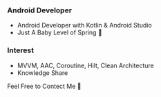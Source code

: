 ### **Android Developer**
* Android Developer with Kotlin & Android Studio
* Just A Baby Level of Spring 👶
### **Interest**
* MVVM, AAC, Coroutine, Hilt, Clean Architecture
* Knowledge Share


Feel Free to Contect Me 🤗
